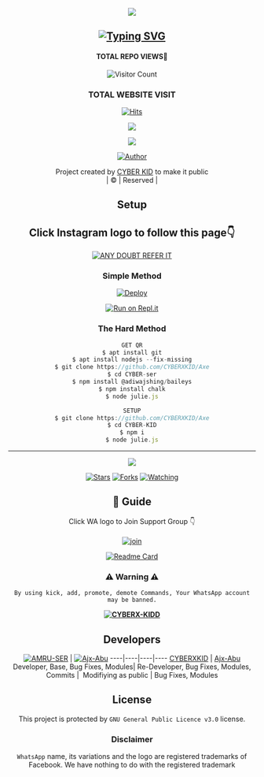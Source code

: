 <div align="center">
  <p align="center">
<img src=https://i.imgur.com/Q8UeA57.png>
</p>

## [![Typing SVG](https://readme-typing-svg.herokuapp.com?font=Rockstar-ExtraBold&color=F33A6A&lines=WELCOME+TO+CYBERXKID+WA+BOT+REPO;CREATED+BY+CYBER+KID;THIS+IS+A+USERBOT+PRIVATE+AND+PUBLIC+BOT;WITH+MORE+FEATHERS)](https://git.io/typing-svg)

 </a>
</p>

#### TOTAL REPO VIEWS📍
![Visitor Count](https://profile-counter.glitch.me/terror-boy/count.svg)
  
### TOTAL WEBSITE VISIT
  [![Hits](https://hits.seeyoufarm.com/api/count/incr/badge.svg?url=https%3A%2F%2Fwhitedevil-bot.yolasite.com&count_bg=%2379C83D&title_bg=%23030303&icon=webauthn.svg&icon_color=%23FFFAFA&title=WEBSITE+VISITORS&edge_flat=false)](https://whitedevil-bot.yolasite.com)


<div align="center">
  <p align="center">
<img src=https://i.imgur.com/CtaexU3.jpeg>
</p>

<img src=https://i.ibb.co/s1CSFK7/ae6572d653ee04f78fc986bddd89d5b3.png>
</p>


  <p align="center">
<a href="https:"><img title="Author" src="https://img.shields.io/badge/Author--Amruthesh/CYBERXKID?color=blue&style=for-the-badge&logo=whatsapp"></a>
</p>
</div>
<p align="center">
Project created by <a href="https://github.com/CYBERXKID">CYBER KID</a> to make it public
    <br>
       | © |
        Reserved |
    <br> 
</p>

## Setup
<div align="center"> 


## Click Instagram logo to follow this page👇

 [![ANY DOUBT REFER IT](https://i.imgur.com/j1x0HpA.jpeg)](https://instagram.com/its_me_dron)

  ### Simple Method
  
[![Deploy](https://www.herokucdn.com/deploy/button.svg)](https://heroku.com/deploy?template=https://github.com/CYBERXKID/Axe.git)



  
[![Run on Repl.it](https://repl.it/badge/github/quiec/whatsAlfa)](https://replit.com/@ABUOP1/AMRU-SER-QR?v=1)
  
### The Hard Method
```js
GET QR
$ apt install git
$ apt install nodejs --fix-missing
$ git clone https://github.com/CYBERXKID/Axe
$ cd CYBER-ser
$ npm install @adiwajshing/baileys
$ npm install chalk
$ node julie.js
```
      
```js
SETUP
$ git clone https://github.com/CYBERXKID/Axe
$ cd CYBER-KID
$ npm i
$ node julie.js
```

----

  <p align="center">
  <a href="https://github.com/CYBERXKID/Axe">
    
<a href="https://github.com/AMRUSIRmHere's an 🅰🅿🅿 to type 𝓬𝓸𝓸𝓵 f͜o͜n͜t͜s͜ - https://fonts.easylife.studio/followers">
<img src="https://img.shields.io/github/repo-size/cyberchekuthan/Kaztroserv1_v2?color=green&label=Repo%20total%20size&style=plastic">
<p align="center">
<a href="https://github.com/CYBERXKID/followers"
<img title="Followers" src="https://img.shields.io/github/followers/Aj-fx?color=blue&style=flat-square"></a>
<a href="https://github.com/CYBERXKID/Axe/stargazers/"><img title="Stars" src="https://img.shields.io/github/stars/CYBERXKID/Axe?mHere's an 🅰🅿🅿 to type 𝓬𝓸𝓸𝓵 f͜o͜n͜t͜s͜ - https://fonts.easylife.studio?color=blue&style=flat-square"></a>
<a href="https://github.com/CYBERXKID/Axe/network/members"><img title="Forks" src="https://img.shields.io/github/forks/CYBERXKID/Ace?color=blue&style=flat-square"></a>
<a href="https://github.com/CYBERXKID/Axe/watchers"><img title="Watching" src="https://img.shields.io/github/watchers/CYBERXKID/Axe?labeAMRUers&color=blue&style=flat-square"></a>
</p>

## 📢 Guide
Click WA logo to Join Support Group 👇
    <br>
<br>
  [![join](https://github.com/Alien-alfa/PublicBot/blob/main/wlogo.svg.png)](https://chat.whatsapp.com/Gv3CdQTRQ3Z0UcArqhD3IB )
  <div align="center">
       
  [![Readme Card](https://github-readme-stats.vercel.app/api/pin/?username=CYBERXKIDR&repo=CYBER-kidd&theme=nightowl)](https://github.com/CYBERXKID/Axe)
  </div>
    
### ⚠ Warning ⚠

```
By using kick, add, promote, demote Commands, Your WhatsApp account may be banned.

```
**[![CYBERX-KIDD](https://raw.githubusercontent.com/rodrigograca31/rodrigograca31/master/matrix.svg)](http://wa.me/917025631103?text=Can%20you%20help%20bro)**

## Developers
  <div align="center">
    
  [![AMRU-SER](https://github.com/AMRUSIR.png?size=100)](https://github.com/CYBERXKID) | [![Ajx-Abu](https://github.com/Ajx-Abu.png?size=100)](https://github.com/Ajx-Abu) 
----|----|----|----
[CYBERXKID](https://github.com/CYBERXKID) | [Ajx-Abu](https://github.com/Ajx-Abu)
Developer, Base, Bug Fixes, Modules| Re-Developer, Bug Fixes, Modules, Commits |  Modifiying  as   public | Bug Fixes, Modules 
  </div>
    


## License
This project is protected by `GNU General Public Licence v3.0` license.

### Disclaimer
`WhatsApp` name, its variations and the logo are registered trademarks of Facebook. We have nothing to do with the registered trademark
